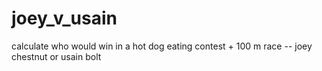 # joey_v_usain

calculate who would win in a hot dog eating contest + 100 m race -- joey chestnut or usain bolt
